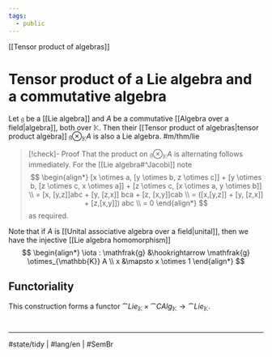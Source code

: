 ```yaml
---
tags:
  - public
---
```

[[Tensor product of algebras]]
# Tensor product of a Lie algebra and a commutative algebra

Let $\mathfrak{g}$ be a [[Lie algebra]] and $A$ be a commutative [[Algebra over a field|algebra]], both over $\mathbb{K}$.
Then their [[Tensor product of algebras|tensor product algebra]] $\mathfrak{g} \otimes_{\mathbb{K}} A$ is also a Lie algebra. #m/thm/lie

> [!check]- Proof
> That the product on $\mathfrak{g} \otimes_{\mathbb{K}} A$ is alternating follows immediately.
> For the [[Lie algebra#^Jacobi]] note
> $$
> \begin{align*}
> [x \otimes a, [y \otimes b, z \otimes c]] + [y \otimes b, [z \otimes c, x \otimes a]] + [z \otimes c, [x \otimes a, y \otimes b]] \\
> = [x, [y,z]]abc + [y, [z,x]] bca + [z, [x,y]]cab \\
> = ([x,[y,z]] + [y, [z,x]] + [z,[x,y]]) abc \\
> = 0
> \end{align*}
> $$
> as required.
> <span class="QED"/>

Note that if $A$ is [[Unital associative algebra over a field|unital]], then we have the injective [[Lie algebra homomorphism]]
$$
\begin{align*}
\iota : \mathfrak{g} &\hookrightarrow \mathfrak{g} \otimes_{\mathbb{K}} A \\
x &\mapsto x \otimes 1
\end{align*}
$$

## Functoriality

This construction forms a functor $\cat{Lie}_{\mathbb{K}} \times \cat{CAlg}_{\mathbb{K}} \to \cat{Lie}_{\mathbb{K}}$.

#
---
#state/tidy | #lang/en | #SemBr
